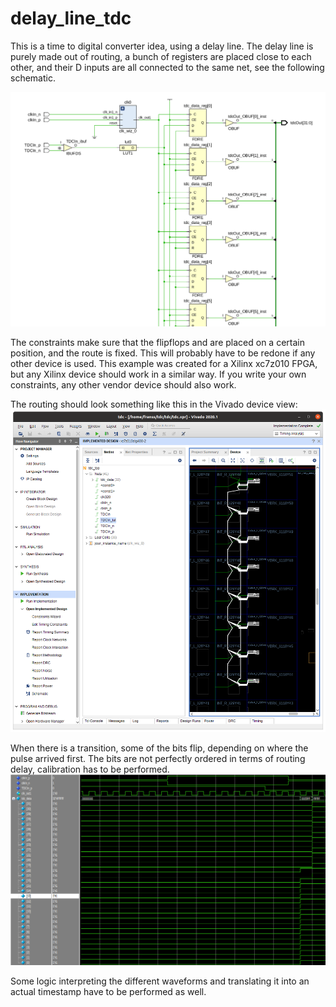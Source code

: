 # delay_line_tdc
This is a time to digital converter idea, using a delay line. The delay line is purely made out of routing, 
a bunch of registers are placed close to each other, and their D inputs are all connected to the same net, see the following schematic.

![schematic](images/schematic.png)

The constraints make sure that the flipflops and are placed on a certain position, and the route is fixed. 
This will probably have to be redone if any other device is used. This example was created for a Xilinx xc7z010 FPGA, but any Xilinx device should work in a similar way. If you write your own constraints, any other vendor device should also work.

The routing should look something like this in the Vivado device view:
![routing](images/routing.png)

When there is a transition, some of the bits flip, depending on where the pulse arrived first. The bits are not perfectly ordered in terms of routing delay, calibration has to be performed.
![waveform](images/waveform.png)

Some logic interpreting the different waveforms and translating it into an actual timestamp have to be performed as well.
